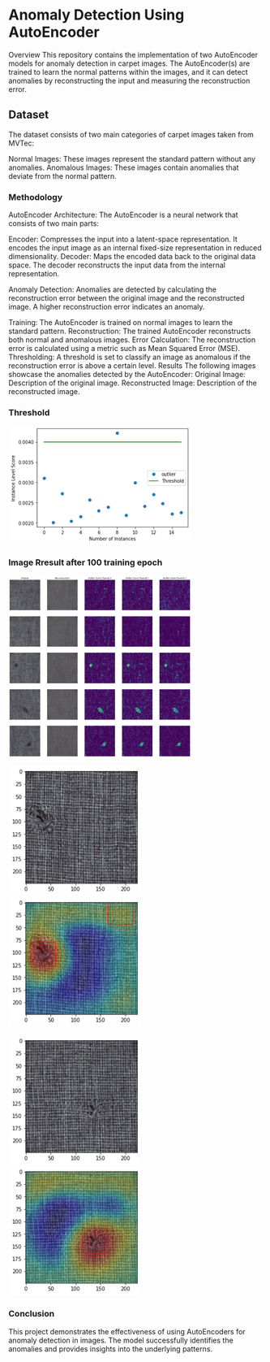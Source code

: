 # Anomaly Detection Using AutoEncoder
Overview
This repository contains the implementation of two AutoEncoder models for anomaly detection in carpet images. The AutoEncoder(s) are trained to learn the normal patterns within the images, and it can detect anomalies by reconstructing the input and measuring the reconstruction error.

## Dataset
The dataset consists of two main categories of carpet images taken from MVTec:

Normal Images: These images represent the standard pattern without any anomalies.
Anomalous Images: These images contain anomalies that deviate from the normal pattern.

### Methodology
AutoEncoder Architecture: The AutoEncoder is a neural network that consists of two main parts:

Encoder: Compresses the input into a latent-space representation. It encodes the input image as an internal fixed-size representation in reduced dimensionality.
Decoder: Maps the encoded data back to the original data space. The decoder reconstructs the input data from the internal representation.

Anomaly Detection: Anomalies are detected by calculating the reconstruction error between the original image and the reconstructed image. A higher reconstruction error indicates an anomaly.


Training: The AutoEncoder is trained on normal images to learn the standard pattern.
Reconstruction: The trained AutoEncoder reconstructs both normal and anomalous images.
Error Calculation: The reconstruction error is calculated using a metric such as Mean Squared Error (MSE).
Thresholding: A threshold is set to classify an image as anomalous if the reconstruction error is above a certain level.
Results
The following images showcase the anomalies detected by the AutoEncoder:
Original Image: Description of the original image.
Reconstructed Image: Description of the reconstructed image.

### Threshold
<img src="Images\thresh.png" alt="Image 3" width="360"/>

### Image Rresult after 100 training epoch
<img src="Images\ae1.png" alt="Image 2" width="360"/>

<img src="Images\2_1.png" alt="Image 1" width="260"/> <img src="Images\2_2.png" alt="Image 2" width="260"/>

<img src="Images\3_1.png" alt="Image 1" width="260"/> <img src="Images\3_3.png" alt="Image 2" width="260"/>


### Conclusion ###
This project demonstrates the effectiveness of using AutoEncoders for anomaly detection in images. The model successfully identifies the anomalies and provides insights into the underlying patterns.
